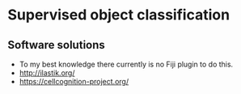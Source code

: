 # Supervised object classification

## Software solutions

- To my best knowledge there currently is no Fiji plugin to do this.
- http://ilastik.org/
- https://cellcognition-project.org/

